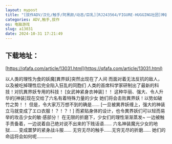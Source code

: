 ```yaml
---
layout: mypost
title: "[拔作ADV/汉化/触手/阿黑颜/动态/巨乳][RJ243564/FIGURE-HUGGING社团]神装魔光少女3！在下流C手中快乐挣扎的六位斗姬/神装魔光少女3 淫らな触手の快楽に"
categories: ADV,触手,拔作
os: 电脑游戏
slug: a13031
date: 2024-10-31 17:21:49
---
```


## 下载地址：

[https://qfafa.com/article/13031.html](https://qfafa.com/article/13031.html)

以人类的理性为食的妖魔\[異界妖\]突然出现在了人间
而面对着无法反抗的敌人，以及被吃掉理性后完全陷入狂乱的同胞们
人类的首席科学家研制出了最新的科技！对抗異界妖专用的科技！
\[女武神紧身衣神装\]！！
这种华丽、强大、令人升华的\[神装\]现在交给了六名有着特殊力量的少女
她们将会击败異界妖！以势如破竹之势！！
但是，令大家万万想不到的确是……
\[一旦被異界妖缠上，强大的神装立马就变成了エロ衣服！？！？！\]
而紧贴身体的设计，也令異界妖们可以轻而易举的攻击少女的敏·感部分！
在无限的折磨下，少女们的理性渐渐蒸发~
一边被触手责备着，一边说着自己绝对说不出来的下贱话语……
六名神装魔光少女的地狱……
变成噩梦的紧身战斗服……
无穷无尽的触手……无穷无尽的折磨……
她们的命运将会如何呢…………